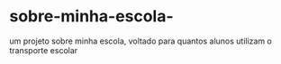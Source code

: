 # sobre-minha-escola-
um projeto sobre minha escola, voltado para quantos alunos utilizam o transporte escolar
